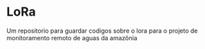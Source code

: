 # LoRa
Um repositorio para guardar codigos sobre o lora para o projeto de monitoramento remoto de aguas da amazônia
